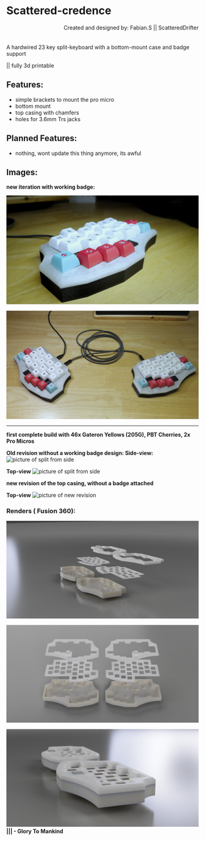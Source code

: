 # Scattered-credence

<div align="right"> Created and designed by: Fabian.S || ScatteredDrifter </div> <br><br> A hardwired 23 key split-keyboard with a bottom-mount case and badge support

|| fully 3d printable

## Features:

* simple brackets to mount the pro micro
* bottom mount
* top casing with chamfers
* holes for 3.6mm Trs jacks

## Planned Features:

- nothing, wont update this thing anymore, its awful
## Images:
<b>new iteration with working badge:</b>

![picture of new iteration](images/Built/built-new-close.jpg)

![picture of new iteration](images/Built/built-new-top.jpg)

--- 

<b>first complete build with 46x Gateron Yellows (205G), PBT Cherries, 2x Pro Micros

Old revision without a working badge design: </b> **Side-view:** ![picture of split from side](images/Built/built-side.jpg)

**Top-view** ![picture of split from side](images/Built/built-top.jpg)

<b>new revision of the top casing, without a badge attached </b>

**Top-view** ![picture of new revision](images/Built/new-built-top.jpg)
### Renders ( Fusion 360):

![exploded view  of case 1](images/exploded-view/case-exploded-side.png)

![exploded view of case 2](images/exploded-view/case-exploded.png)

![exploded view of case 2](images/closed-view/case-closed-close.png) **||| - Glory To Mankind**
